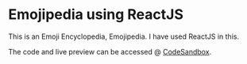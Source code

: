 # Emojipedia using ReactJS
This is an Emoji Encyclopedia,  Emojipedia. I have used ReactJS in this.

The code and live preview can be accessed @ [CodeSandbox](https://shorturl.at/jprT0).

